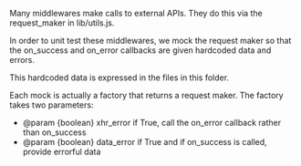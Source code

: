 Many middlewares make calls to external APIs. They do this via the request_maker in lib/utils.js.

In order to unit test these middlewares, we mock the request maker so that the on_success and
on_error callbacks are given hardcoded data and errors.

This hardcoded data is expressed in the files in this folder.

Each mock is actually a factory that returns a request maker. The factory takes two parameters:

 * @param {boolean} xhr_error if True, call the on_error callback rather than on_success
 * @param {boolean} data_error if True and if on_success is called, provide errorful data
